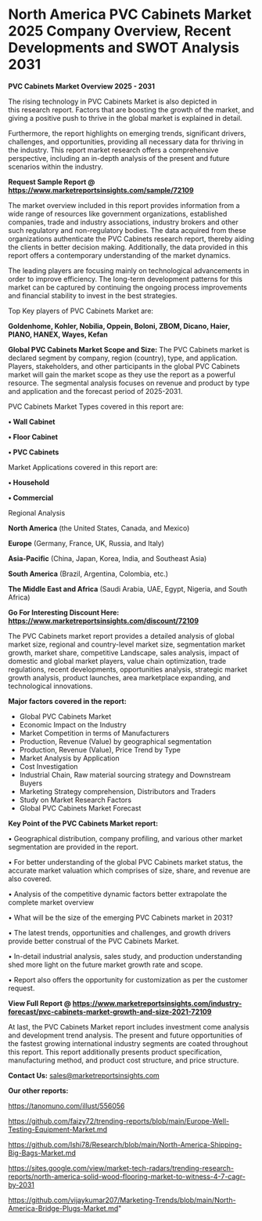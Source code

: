 # North America PVC Cabinets Market 2025 Company Overview, Recent Developments and SWOT Analysis 2031

<Strong> PVC Cabinets Market Overview 2025 - 2031</strong>

The rising technology in PVC Cabinets Market is also depicted in this research report. Factors that are boosting the growth of the market, and giving a positive push to thrive in the global market is explained in detail.

Furthermore, the report highlights on emerging trends, significant drivers, challenges, and opportunities, providing all necessary data for thriving in the industry. This report market research offers a comprehensive perspective, including an in-depth analysis of the present and future scenarios within the industry.

<strong>Request Sample Report @ <a href=https://www.marketreportsinsights.com/sample/72109>https://www.marketreportsinsights.com/sample/72109</a></strong>

The market overview included in this report provides information from a wide range of resources like government organizations, established companies, trade and industry associations, industry brokers and other such regulatory and non-regulatory bodies. The data acquired from these organizations authenticate the PVC Cabinets research report, thereby aiding the clients in better decision making. Additionally, the data provided in this report offers a contemporary understanding of the market dynamics.

The leading players are focusing mainly on technological advancements in order to improve efficiency. The long-term development patterns for this market can be captured by continuing the ongoing process improvements and financial stability to invest in the best strategies.

Top Key players of PVC Cabinets Market are:

<strong>Goldenhome, Kohler, Nobilia, Oppein, Boloni, ZBOM, Dicano, Haier, PIANO, HANEX, Wayes, Kefan</strong>

<strong><b>Global PVC Cabinets Market Scope and Size:</b></strong>
The PVC Cabinets market is declared segment by company, region (country), type, and application. Players, stakeholders, and other participants in the global PVC Cabinets market will gain the market scope as they use the report as a powerful resource. The segmental analysis focuses on revenue and product by type and application and the forecast period of 2025-2031.

PVC Cabinets Market Types covered in this report are:

<strong>• Wall Cabinet

• Floor Cabinet

• PVC Cabinets</strong>

Market Applications covered in this report are:

<strong>• Household

• Commercial</strong> 

Regional Analysis

<strong>North America</strong> (the United States, Canada, and Mexico)

<strong>Europe</strong> (Germany, France, UK, Russia, and Italy)

<strong>Asia-Pacific</strong> (China, Japan, Korea, India, and Southeast Asia)

<strong>South America</strong> (Brazil, Argentina, Colombia, etc.)

<strong>The Middle East and Africa</strong> (Saudi Arabia, UAE, Egypt, Nigeria, and South Africa)

<strong>Go For Interesting Discount Here: <a href=https://www.marketreportsinsights.com/discount/72109>https://www.marketreportsinsights.com/discount/72109</a></strong>

The PVC Cabinets market report provides a detailed analysis of global market size, regional and country-level market size, segmentation market growth, market share, competitive Landscape, sales analysis, impact of domestic and global market players, value chain optimization, trade regulations, recent developments, opportunities analysis, strategic market growth analysis, product launches, area marketplace expanding, and technological innovations.

<strong><b>Major factors covered in the report:</b></strong>
<ul>
  <li>Global PVC Cabinets Market </li>
  <li>Economic Impact on the Industry</li>
  <li>Market Competition in terms of Manufacturers</li>
  <li>Production, Revenue (Value) by geographical segmentation</li>
  <li>Production, Revenue (Value), Price Trend by Type</li>
  <li>Market Analysis by Application</li>
  <li>Cost Investigation</li>
  <li>Industrial Chain, Raw material sourcing strategy and Downstream Buyers</li>
  <li>Marketing Strategy comprehension, Distributors and Traders</li>
  <li>Study on Market Research Factors</li>
  <li>Global PVC Cabinets Market Forecast</li>
</ul>

<strong><b>Key Point of the PVC Cabinets Market report:</b></strong>

• Geographical distribution, company profiling, and various other market segmentation are provided in the report.

• For better understanding of the global PVC Cabinets market status, the accurate market valuation which comprises of size, share, and revenue are also covered.

• Analysis of the competitive dynamic factors better extrapolate the complete market overview

• What will be the size of the emerging PVC Cabinets market in 2031?

• The latest trends, opportunities and challenges, and growth drivers provide better construal of the PVC Cabinets Market.

• In-detail industrial analysis, sales study, and production understanding shed more light on the future market growth rate and scope.

• Report also offers the opportunity for customization as per the customer request.

<strong><b>View Full Report @ <a href=https://www.marketreportsinsights.com/industry-forecast/pvc-cabinets-market-growth-and-size-2021-72109>https://www.marketreportsinsights.com/industry-forecast/pvc-cabinets-market-growth-and-size-2021-72109</a></b></strong>


At last, the PVC Cabinets Market report includes investment come analysis and development trend analysis. The present and future opportunities of the fastest growing international industry segments are coated throughout this report. This report additionally presents product specification, manufacturing method, and product cost structure, and price structure.

<strong>Contact Us:</strong>
sales@marketreportsinsights.com

<strong>Our other reports:</strong>

<a href=https://tanomuno.com/illust/556056>https://tanomuno.com/illust/556056</a>

<a href=https://github.com/faizy72/trending-reports/blob/main/Europe-Well-Testing-Equipment-Market.md>https://github.com/faizy72/trending-reports/blob/main/Europe-Well-Testing-Equipment-Market.md</a>

<a href=https://github.com/Ishi78/Research/blob/main/North-America-Shipping-Big-Bags-Market.md>https://github.com/Ishi78/Research/blob/main/North-America-Shipping-Big-Bags-Market.md</a>

<a href=https://sites.google.com/view/market-tech-radars/trending-research-reports/north-america-solid-wood-flooring-market-to-witness-4-7-cagr-by-2031>https://sites.google.com/view/market-tech-radars/trending-research-reports/north-america-solid-wood-flooring-market-to-witness-4-7-cagr-by-2031</a>

<a href=https://github.com/vijaykumar207/Marketing-Trends/blob/main/North-America-Bridge-Plugs-Market.md>https://github.com/vijaykumar207/Marketing-Trends/blob/main/North-America-Bridge-Plugs-Market.md</a>"
